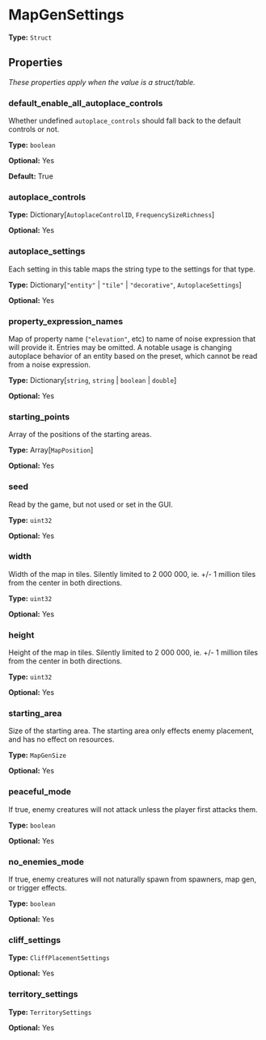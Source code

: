 # MapGenSettings

**Type:** `Struct`

## Properties

*These properties apply when the value is a struct/table.*

### default_enable_all_autoplace_controls

Whether undefined `autoplace_controls` should fall back to the default controls or not.

**Type:** `boolean`

**Optional:** Yes

**Default:** True

### autoplace_controls

**Type:** Dictionary[`AutoplaceControlID`, `FrequencySizeRichness`]

**Optional:** Yes

### autoplace_settings

Each setting in this table maps the string type to the settings for that type.

**Type:** Dictionary[`"entity"` | `"tile"` | `"decorative"`, `AutoplaceSettings`]

**Optional:** Yes

### property_expression_names

Map of property name (`"elevation"`, etc) to name of noise expression that will provide it. Entries may be omitted. A notable usage is changing autoplace behavior of an entity based on the preset, which cannot be read from a noise expression.

**Type:** Dictionary[`string`, `string` | `boolean` | `double`]

**Optional:** Yes

### starting_points

Array of the positions of the starting areas.

**Type:** Array[`MapPosition`]

**Optional:** Yes

### seed

Read by the game, but not used or set in the GUI.

**Type:** `uint32`

**Optional:** Yes

### width

Width of the map in tiles. Silently limited to 2 000 000, ie. +/- 1 million tiles from the center in both directions.

**Type:** `uint32`

**Optional:** Yes

### height

Height of the map in tiles. Silently limited to 2 000 000, ie. +/- 1 million tiles from the center in both directions.

**Type:** `uint32`

**Optional:** Yes

### starting_area

Size of the starting area. The starting area only effects enemy placement, and has no effect on resources.

**Type:** `MapGenSize`

**Optional:** Yes

### peaceful_mode

If true, enemy creatures will not attack unless the player first attacks them.

**Type:** `boolean`

**Optional:** Yes

### no_enemies_mode

If true, enemy creatures will not naturally spawn from spawners, map gen, or trigger effects.

**Type:** `boolean`

**Optional:** Yes

### cliff_settings

**Type:** `CliffPlacementSettings`

**Optional:** Yes

### territory_settings

**Type:** `TerritorySettings`

**Optional:** Yes

